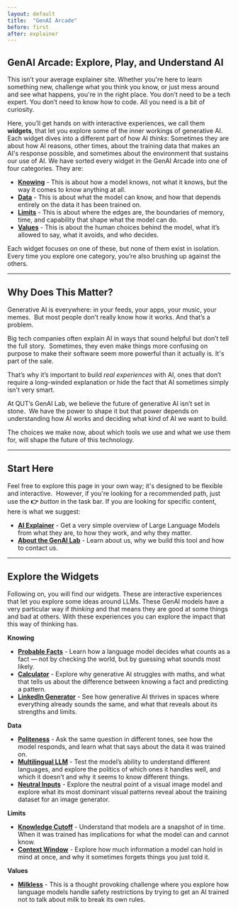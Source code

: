 ```yaml
---
layout: default
title:  "GenAI Arcade"
before: first
after: explainer
---
```


## GenAI Arcade: Explore, Play, and Understand AI

This isn’t your average explainer site. Whether you're here to learn something new, challenge what you think you know, or just mess around and see what happens, you're in the right place. You don’t need to be a tech expert. You don’t need to know how to code. All you need is a bit of curiosity.

Here, you’ll get hands on with interactive experiences, we call them **widgets**, that let you explore some of the inner workings of generative AI. Each widget dives into a different part of how AI *thinks*: Sometimes they are about how AI reasons, other times, about the training data that makes an AI's response possible, and sometimes about the environment that sustains our use of AI. We have sorted every widget in the GenAI Arcade into one of four categories. They are:
   * **[Knowing](/genai-arcade/tag/knowing/)** - This is about how a model knows, not what it knows, but the way it comes to know anything at all.
   * **[Data](/genai-arcade/tag/data/)** - This is about what the model can know, and how that depends entirely on the data it has been trained on.
   * **[Limits](/genai-arcade/tag/limits)** - This is about where the edges are, the boundaries of memory, time, and capability that shape what the model can do.
   * **[Values](/genai-arcade/tag/values/)** - This is about the human choices behind the model, what it’s allowed to say, what it avoids, and who decides.

Each widget focuses on one of these, but none of them exist in isolation. Every time you explore one category, you’re also brushing up against the others. 

---

## Why Does This Matter?

Generative AI is everywhere: in your feeds, your apps, your music, your memes.  
But most people don’t really know how it works. And that’s a problem.

Big tech companies often explain AI in ways that sound helpful but don’t tell the full story.  
Sometimes, they even make things more confusing on purpose to make their software seem more powerful than it actually is. It's part of the sale. 

That’s why it’s important to build *real experiences* with AI, ones that don’t require a long-winded explanation or hide the fact that AI sometimes simply isn't very smart. 

At QUT’s GenAI Lab, we believe the future of generative AI isn’t set in stone.  
We have the power to shape it but that power depends on understanding how AI works and deciding what kind of AI we want to build.

The choices we make now, about which tools we use and what we use them for, will shape the future of this technology.  

---

## Start Here

Feel free to explore this page in your own way; it's designed to be flexible and interactive.  
However, if you're looking for a recommended path, just use the **👉** *button* in the task bar. If you are looking for specific content, here is what we suggest: 
- **[AI Explainer]({/genai-arcade/20250521/explainer/)** - Get a very simple overview of Large Language Models from what they are, to how they work, and why they matter.
- **[About the GenAI Lab](/20250520/about-us/)** - Learn about us, why we build this tool and how to contact us. 

---

## Explore the Widgets

Following on, you will find our widgets. These are interactive experiences that let you explore some ideas around LLMs. These GenAI models have a very particular way if *thinking* and that means they are good at some things and bad at others. With these experiences you can explore the impact that this way of thinking has. 

**Knowing**
- **[Probable Facts](/20241011/probable-facts/)** - Learn how a language model decides what counts as a fact — not by checking the world, but by guessing what sounds most likely.
- **[Calculator](/20241011/llm-calculator/)** - Explore why generative AI struggles with maths, and what that tells us about the difference between knowing a fact and predicting a pattern.
- **[LinkedIn Generator](/20241011/linkedin-generator/)** - See how generative AI thrives in spaces where everything already sounds the same, and what that reveals about its strengths and limits.

**Data**
- **[Politeness](/20241011/politeness/)** - Ask the same question in different tones, see how the model responds, and learn what that says about the data it was trained on.
- **[Multilingual LLM](/20241011/multilingual-llm/)** - Test the model’s ability to understand different languages, and explore the politics of which ones it handles well, and which it doesn’t and why it seems to know different things. 
- **[Neutral Inputs](/20241011/neutral-inputs/)** - Explore the neutral point of a visual image model and explore what its most dominant visual patterns reveal about the training dataset for an image generator.
 
**Limits** 
- **[Knowledge Cutoff](/20241011/knowledge-cutoff/)** - Understand that models are a snapshot of in time. When it was trained has implications for what the model can and cannot know. 
- **[Context Window](/20241011/context-window/)** - Explore how much information a model can hold in mind at once, and why it sometimes forgets things you just told it.

**Values**
- **[Milkless](/20241011/milkless/)** - This is a thought provoking challenge where you explore how language models handle safety restrictions by trying to get an AI trained not to talk about milk to break its own rules.
  
